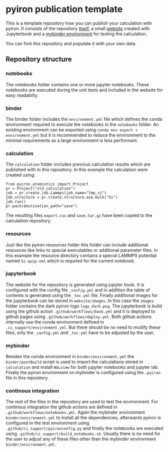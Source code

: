 # pyiron publication template
This is a template repository how you can publish your calculation with pyiron. It consists of the repository [itself](https://github.com/pyiron/pyiron-publication-template), a small [website](http://pyiron.org/pyiron-publication-template/) created with Jupyterbook and a [mybinder environment](https://mybinder.org/v2/gh/pyiron/pyiron-publication-template/HEAD?filepath=notebooks%2Fexample.ipynb) for testing the calculation. 

You can fork this repository and populate it with your own data.

## Repository structure 

### notebooks 
The notebooks folder contains one or more jupyter notebooks. These notebooks are executed during the unit tests and included in the website for easy readablity. 

### binder
The binder folder includes the `environment.yml` file which defines the conda environment required to execute the notebooks in the `notebooks` folder. An existing environment can be exported using `conda env export > environment.yml` but it is recommended to reduce the environment to the minimal requirements as a large environment is less performant. 

### calculation
The `calculation` folder includes previous calculation results which are published with in this repository. In this example the calculation were created using:

```
from pyiron_atomistics import Project
pr = Project("old_calculation")
job = pr.create.job.Lammps(job_name="lmp_si")
job.structure = pr.create.structure.ase.bulk("Si")
job.run()
pr.pack(destination_path="save")
```

The resulting files `export.csv` and `save.tar.gz` have been copied to the calculation repository.

### resources 
Just like the pyiron resources folder this folder can include additional resources like links to special executables or additional parameter files. In this example the resource directory contains a special LAMMPS potential named `Si-quip-xml` which is required for the current notebook. 

### jupyterbook 
The website for the repository is generated using jupyter book. It is configured with the config file `_config.yml` and in addition the table of contents is generated using the `_toc.yml` file. Finally additional images for the jupyterbook can be stored in `website/images`. In this case the `images` folder contains the dark pyiron logo `logo_dark.png`. The jupyterbook is build using the github action `.github/workflows/book.yml` and it is deployed to github pages using `.github/workflows/deploy.yml`. Both github actions internally use the conda environment defined in `.ci_support/environment.yml`. But there should be no need to modify these files, only the `_config.yml` and `_toc.yml` have to be adjusted by the user.

### mybinder
Besides the conda environment in `binder/environment.yml` the `binder/postBuild` script is used to import the calculations stored in `calculation` and install `NGLview` for both jupyter notebooks and jupyter lab. Finally the pyiron environment on mybinder is configured using the `.pyiron` file in this repository.

### continous integration 
The rest of the files in the repository are used to test the environment. For continous integration the github actions are defined in `.github/workflows/notebooks.yml`. Again the mybinder environment `binder/environment.yml` to install all the dependencies, afterwards pyiron is configured in the test environment using `.github/ci_support/pyironconfig.py` and finally the notebooks are executed using `.github/ci_support/build_notebooks.sh`. Usually there is no need for the user to adjust any of these files other than the mybinder environment `binder/environment.yml`.
